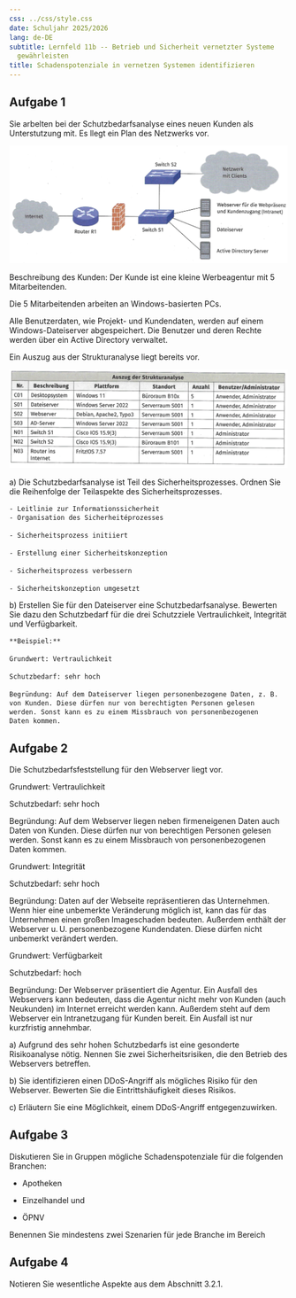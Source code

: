 ```yaml
---
css: ../css/style.css
date: Schuljahr 2025/2026
lang: de-DE
subtitle: Lernfeld 11b -- Betrieb und Sicherheit vernetzter Systeme
  gewährleisten
title: Schadenspotenziale in vernetzen Systemen identifizieren
---
```


## Aufgabe 1

Sie arbelten bei der Schutzbedarfsanalyse eines neuen Kunden als
Unterstutzung mit. Es llegt ein Plan des Netzwerks vor.

![](images/network-1.png)

Beschreibung des Kunden: Der Kunde ist eine kleine Werbeagentur mit 5
Mitarbeitenden.

Die 5 Mitarbeitenden arbeiten an Windows-basierten PCs.

Alle Benutzerdaten, wie Projekt- und Kundendaten, werden auf einem
Windows-Dateiserver abgespeichert. Die Benutzer und deren Rechte werden
über ein Active Directory verwaltet.

Ein Auszug aus der Strukturanalyse liegt bereits vor.

![](images/strukturanalyse.png)

a)  Die Schutzbedarfsanalyse ist Teil des Sicherheitsprozesses. Ordnen
    Sie die Reihenfolge der Teilaspekte des Sicherheitsprozesses.

    - Leitlinie zur Informationssicherheit
    - Organisation des Sicherheitéprozesses

    - Sicherheitsprozess initiiert

    - Erstellung einer Sicherheitskonzeption

    - Sicherheitsprozess verbessern

    - Sicherheitskonzeption umgesetzt

<!-- -->

b)  Erstellen Sie für den Dateiserver eine Schutzbedarfsanalyse.
    Bewerten Sie dazu den Schutzbedarf für die drei Schutzziele
    Vertraulichkeit, Integrität und Verfügbarkeit.

    **Beispiel:**

    Grundwert: Vertraulichkeit

    Schutzbedarf: sehr hoch

    Begründung: Auf dem Dateiserver liegen personenbezogene Daten, z. B.
    von Kunden. Diese dürfen nur von berechtigten Personen gelesen
    werden. Sonst kann es zu einem Missbrauch von personenbezogenen
    Daten kommen.

## Aufgabe 2

Die Schutzbedarfsfeststellung für den Webserver liegt vor.

Grundwert: Vertraulichkeit

Schutzbedarf: sehr hoch

Begründung: Auf dem Webserver liegen neben firmeneigenen Daten auch
Daten von Kunden. Diese dürfen nur von berechtigen Personen gelesen
werden. Sonst kann es zu einem Missbrauch von personenbezogenen Daten
kommen.

  

Grundwert: Integrität

Schutzbedarf: sehr hoch

Begründung: Daten auf der Webseite repräsentieren das Unternehmen. Wenn
hier eine unbemerkte Veränderung möglich ist, kann das für das
Unternehmen einen großen Imageschaden bedeuten. Außerdem enthält der
Webserver u. U. personenbezogene Kundendaten. Diese dürfen nicht
unbemerkt verändert werden.

  

Grundwert: Verfügbarkeit

Schutzbedarf: hoch

Begründung: Der Webserver präsentiert die Agentur. Ein Ausfall des
Webservers kann bedeuten, dass die Agentur nicht mehr von Kunden (auch
Neukunden) im Internet erreicht werden kann. Außerdem steht auf dem
Webserver ein Intranetzugang für Kunden bereit. Ein Ausfall ist nur
kurzfristig annehmbar.

a)  Aufgrund des sehr hohen Schutzbedarfs ist eine gesonderte
    Risikoanalyse nötig. Nennen Sie zwei Sicherheitsrisiken, die den
    Betrieb des Webservers betreffen.

<!-- -->

b)  Sie identifizieren einen DDoS-Angriff als mögliches Risiko für den
    Webserver. Bewerten Sie die Eintrittshäufigkeit dieses Risikos.

<!-- -->

c)  Erläutern Sie eine Möglichkeit, einem DDoS-Angriff entgegenzuwirken.

## Aufgabe 3

Diskutieren Sie in Gruppen mögliche Schadenspotenziale für die folgenden
Branchen:

- Apotheken

- Einzelhandel und

- ÖPNV

Benennen Sie mindestens zwei Szenarien für jede Branche im Bereich

## Aufgabe 4

Notieren Sie wesentliche Aspekte aus dem Abschnitt 3.2.1.
